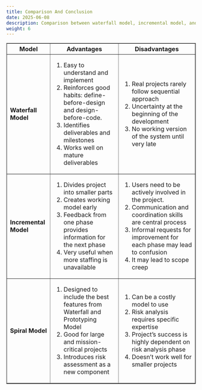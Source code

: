 ```yaml
---
title: Comparison And Conclusion
date: 2025-06-08
description: Comparison between waterfall model, incremental model, and spiral model.
weight: 6
---
```


<table border="1">
  <thead>
    <tr>
      <th>Model</th>
      <th>Advantages</th>
      <th>Disadvantages</th>
    </tr>
  </thead>
  <tbody>
    <tr>
      <td><strong>Waterfall Model</strong></td>
      <td>
        <ol>
          <li>Easy to understand and implement</li>
          <li>Reinforces good habits: define-before-design and design-before-code.</li>
          <li>Identifies deliverables and milestones</li>
          <li>Works well on mature deliverables</li>
        </ol>
      </td>
      <td>
        <ol>
          <li>Real projects rarely follow sequential approach</li>
          <li>Uncertainty at the beginning of the development</li>
          <li>No working version of the system until very late</li>
        </ol>
      </td>
    </tr>
    <tr>
      <td><strong>Incremental Model</strong></td>
      <td>
        <ol>
          <li>Divides project into smaller parts</li>
          <li>Creates working model early</li>
          <li>Feedback from one phase provides information for the next phase</li>
          <li>Very useful when more staffing is unavailable</li>
        </ol>
      </td>
      <td>
        <ol>
          <li>Users need to be actively involved in the project.</li>
          <li>Communication and coordination skills are central process</li>
          <li>Informal requests for improvement for each phase may lead to confusion</li>
          <li>It may lead to scope creep</li>
        </ol>
      </td>
    </tr>
    <tr>
      <td><strong>Spiral Model</strong></td>
      <td>
        <ol>
          <li>Designed to include the best features from Waterfall and Prototyping Model</li>
          <li>Good for large and mission-critical projects</li>
          <li>Introduces risk assessment as a new component</li>
        </ol>
      </td>
      <td>
        <ol>
          <li>Can be a costly model to use</li>
          <li>Risk analysis requires specific expertise</li>
          <li>Project’s success is highly dependent on risk analysis phase</li>
          <li>Doesn’t work well for smaller projects</li>
        </ol>
      </td>
    </tr>
  </tbody>
</table>
